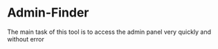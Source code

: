 # Admin-Finder
The main task of this tool is to access the admin panel very quickly and without error
